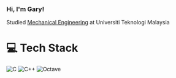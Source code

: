 ### Hi, I'm Gary!
</i> Studied [Mechanical Engineering](https://youtu.be/Dd_4zfmY-aA?si=3NnnJ-j5ls7johlv) at Universiti Teknologi Malaysia<br/>

# 💻 Tech Stack
![C](https://img.shields.io/badge/c-%2300599C.svg?style=for-the-badge&logo=c&logoColor=white) ![C++](https://img.shields.io/badge/c++-%2300599C.svg?style=for-the-badge&logo=c%2B%2B&logoColor=white) ![Octave](https://img.shields.io/badge/OCTAVE-darkblue?style=for-the-badge&logo=octave&logoColor=fcd683)
